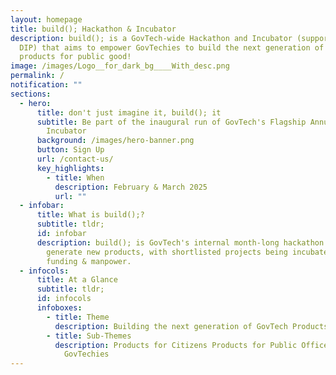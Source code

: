 ```yaml
---
layout: homepage
title: build(); Hackathon & Incubator
description: build(); is a GovTech-wide Hackathon and Incubator (supported by
  DIP) that aims to empower GovTechies to build the next generation of GovTech
  products for public good!
image: /images/Logo__for_dark_bg____With_desc.png
permalink: /
notification: ""
sections:
  - hero:
      title: don't just imagine it, build(); it
      subtitle: Be part of the inaugural run of GovTech's Flagship Annual Hackathon +
        Incubator
      background: /images/hero-banner.png
      button: Sign Up
      url: /contact-us/
      key_highlights:
        - title: When
          description: February & March 2025
          url: ""
  - infobar:
      title: What is build();?
      subtitle: tldr;
      id: infobar
      description: build(); is GovTech's internal month-long hackathon designed to
        generate new products, with shortlisted projects being incubated with
        funding & manpower.
  - infocols:
      title: At a Glance
      subtitle: tldr;
      id: infocols
      infoboxes:
        - title: Theme
          description: Building the next generation of GovTech Products
        - title: Sub-Themes
          description: Products for Citizens Products for Public Officers Products for
            GovTechies
---
```

